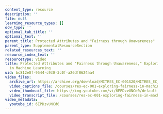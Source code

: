 ```yaml
---
content_type: resource
description: ''
file: null
learning_resource_types: []
ocw_type: ''
optional_tab_title: ''
optional_text: ''
parent_title: Protected Attributes and "Fairness through Unawareness"
parent_type: SupplementalResourceSection
related_resources_text: ''
resource_index_text: ''
resourcetype: Video
title: Protected Attributes and "Fairness through Unawareness," Exploring Fairness
  in Machine Learning
uid: bc812e8f-9544-c930-3c0f-a26df0624aa4
video_files:
  archive_url: https://archive.org/download/MITRES_EC-001S20/MITRES_EC_001S20_video06_300k.mp4
  video_captions_file: /courses/res-ec-001-exploring-fairness-in-machine-learning-for-international-development-spring-2020/f002b01dddf85224b0f047da2be6beaa_6EPDzvUNCd0.vtt
  video_thumbnail_file: https://img.youtube.com/vi/6EPDzvUNCd0/default.jpg
  video_transcript_file: /courses/res-ec-001-exploring-fairness-in-machine-learning-for-international-development-spring-2020/a9f1a0d05b1712bef8d5be73c04e5239_6EPDzvUNCd0.pdf
video_metadata:
  youtube_id: 6EPDzvUNCd0
---
```

